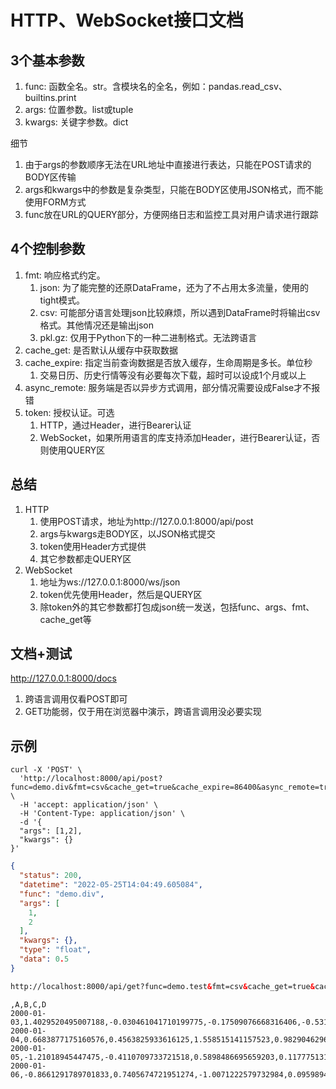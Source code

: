 # HTTP、WebSocket接口文档
## 3个基本参数
1. func: 函数全名。str。含模块名的全名，例如：pandas.read_csv、builtins.print
2. args: 位置参数。list或tuple
3. kwargs: 关键字参数。dict

细节
1. 由于args的参数顺序无法在URL地址中直接进行表达，只能在POST请求的BODY区传输
2. args和kwargs中的参数是复杂类型，只能在BODY区使用JSON格式，而不能使用FORM方式
3. func放在URL的QUERY部分，方便网络日志和监控工具对用户请求进行跟踪

## 4个控制参数
1. fmt: 响应格式约定。
    1. json: 为了能完整的还原DataFrame，还为了不占用太多流量，使用的tight模式。
    2. csv: 可能部分语言处理json比较麻烦，所以遇到DataFrame时将输出csv格式。其他情况还是输出json
    3. pkl.gz: 仅用于Python下的一种二进制格式。无法跨语言
2. cache_get: 是否默认从缓存中获取数据
3. cache_expire: 指定当前查询数据是否放入缓存，生命周期是多长。单位秒
    1. 交易日历、历史行情等没有必要每次下载，超时可以设成1个月或以上
5. async_remote: 服务端是否以异步方式调用，部分情况需要设成False才不报错
5. token: 授权认证。可选
    1. HTTP，通过Header，进行Bearer认证
    2. WebSocket，如果所用语言的库支持添加Header，进行Bearer认证，否则使用QUERY区
    
## 总结
1. HTTP
    1. 使用POST请求，地址为http://127.0.0.1:8000/api/post
    2. args与kwargs走BODY区，以JSON格式提交
    3. token使用Header方式提供
    4. 其它参数都走QUERY区
2. WebSocket
    1. 地址为ws://127.0.0.1:8000/ws/json
    2. token优先使用Header，然后是QUERY区
    3. 除token外的其它参数都打包成json统一发送，包括func、args、fmt、cache_get等

## 文档+测试
http://127.0.0.1:8000/docs
1. 跨语言调用仅看POST即可
2. GET功能弱，仅于用在浏览器中演示，跨语言调用没必要实现
    
## 示例
```shell script
curl -X 'POST' \
  'http://localhost:8000/api/post?func=demo.div&fmt=csv&cache_get=true&cache_expire=86400&async_remote=true' \
  -H 'accept: application/json' \
  -H 'Content-Type: application/json' \
  -d '{
  "args": [1,2],
  "kwargs": {}
}'

```

```json
{
  "status": 200,
  "datetime": "2022-05-25T14:04:49.605084",
  "func": "demo.div",
  "args": [
    1,
    2
  ],
  "kwargs": {},
  "type": "float",
  "data": 0.5
}
```

```html
http://localhost:8000/api/get?func=demo.test&fmt=csv&cache_get=true&cache_expire=86400&async_remote=true
```

```text
,A,B,C,D
2000-01-03,1.4029520495007188,-0.030461041710199775,-0.17509076668316406,-0.5319406092927923
2000-01-04,0.6683877175160576,0.4563825933616125,1.558515141157523,0.9829046296226965
2000-01-05,-1.21018945447475,-0.4110709733721518,0.5898486695659203,0.11777513118966493
2000-01-06,-0.8661291789701833,0.7405674721951274,-1.0071222579732984,0.09598946290817247
```